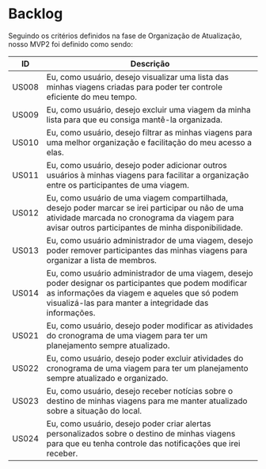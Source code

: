 # Backlog

Seguindo os critérios definidos na fase de Organização de Atualização, nosso MVP2 foi definido como sendo:

| ID    | Descrição                                                                                                                                                                                                         |
| ----- | ----------------------------------------------------------------------------------------------------------------------------------------------------------------------------------------------------------------- |
| US008 | Eu, como usuário, desejo visualizar uma lista das minhas viagens criadas para poder ter controle eficiente do meu tempo.                                                                                          |
| US009 | Eu, como usuário, desejo excluir uma viagem da minha lista para que eu consiga mantê-la organizada.                                                                                                               |
| US010 | Eu, como usuário, desejo filtrar as minhas viagens para uma melhor organização e facilitação do meu acesso a elas.                                                                                                |
| US011 | Eu, como usuário, desejo poder adicionar outros usuários à minhas viagens para facilitar a organização entre os participantes de uma viagem.                                                                      |
| US012 | Eu, como usuário de uma viagem compartilhada, desejo poder marcar se irei participar ou não de uma atividade marcada no cronograma da viagem para avisar outros participantes de minha disponibilidade.           |
| US013 | Eu, como usuário administrador de uma viagem, desejo poder remover participantes das minhas viagens para organizar a lista de membros.                                                                            |
| US014 | Eu, como usuário administrador de uma viagem, desejo poder designar os participantes que podem modificar as informações da viagem e aqueles que só podem visualizá-las para manter a integridade das informações. |
| US021 | Eu, como usuário, desejo poder modificar as atividades do cronograma de uma viagem para ter um planejamento sempre atualizado.                                                                                    |
| US022 | Eu, como usuário, desejo poder excluir atividades do cronograma de uma viagem para ter um planejamento sempre atualizado e organizado.                                                                            |
| US023 | Eu, como usuário, desejo receber notícias sobre o destino de minhas viagens para me manter atualizado sobre a situação do local.                                                                                  |
| US024 | Eu, como usuário, desejo poder criar alertas personalizados sobre o destino de minhas viagens para que eu tenha controle das notificações que irei receber.                                                       |

